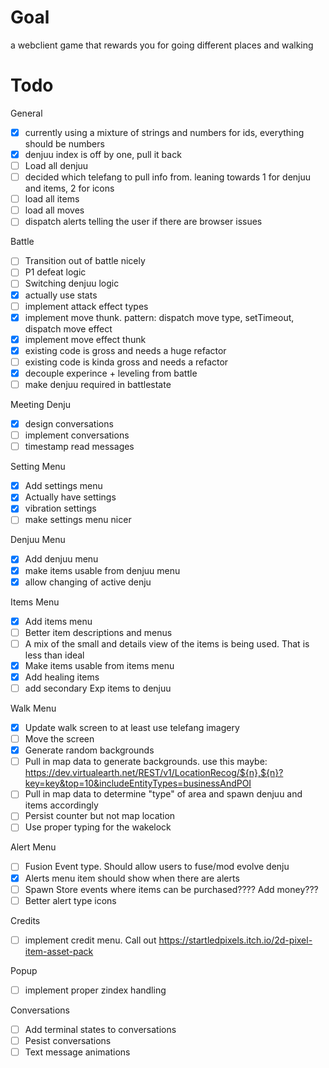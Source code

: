 # Goal

a webclient game that rewards you for going different places and walking

# Todo

General

-   [x] currently using a mixture of strings and numbers for ids, everything should be numbers
-   [x] denjuu index is off by one, pull it back
-   [ ] Load all denjuu
-   [ ] decided which telefang to pull info from. leaning towards 1 for denjuu and items, 2 for icons
-   [ ] load all items
-   [ ] load all moves
-   [ ] dispatch alerts telling the user if there are browser issues

Battle

-   [ ] Transition out of battle nicely
-   [ ] P1 defeat logic
-   [ ] Switching denjuu logic
-   [x] actually use stats
-   [ ] implement attack effect types
-   [x] implement move thunk. pattern: dispatch move type, setTimeout, dispatch move effect
-   [x] implement move effect thunk
-   [x] existing code is gross and needs a huge refactor
-   [ ] existing code is kinda gross and needs a refactor
-   [x] decouple experince + leveling from battle
-   [ ] make denjuu required in battlestate

Meeting Denju

-   [x] design conversations
-   [ ] implement conversations
-   [ ] timestamp read messages

Setting Menu

-   [x] Add settings menu
-   [x] Actually have settings
-   [x] vibration settings
-   [ ] make settings menu nicer

Denjuu Menu

-   [x] Add denjuu menu
-   [x] make items usable from denjuu menu
-   [x] allow changing of active denju

Items Menu

-   [x] Add items menu
-   [ ] Better item descriptions and menus
-   [ ] A mix of the small and details view of the items is being used. That is less than ideal
-   [x] Make items usable from items menu
-   [x] Add healing items
-   [ ] add secondary Exp items to denjuu

Walk Menu

-   [x] Update walk screen to at least use telefang imagery
-   [ ] Move the screen
-   [x] Generate random backgrounds
-   [ ] Pull in map data to generate backgrounds. use this maybe: https://dev.virtualearth.net/REST/v1/LocationRecog/${n},${n}?key=key&top=10&includeEntityTypes=businessAndPOI
-   [ ] Pull in map data to determine "type" of area and spawn denjuu and items accordingly
-   [ ] Persist counter but not map location
-   [ ] Use proper typing for the wakelock

Alert Menu

-   [ ] Fusion Event type. Should allow users to fuse/mod evolve denju
-   [x] Alerts menu item should show when there are alerts
-   [ ] Spawn Store events where items can be purchased???? Add money???
-   [ ] Better alert type icons

Credits

-   [ ] implement credit menu. Call out https://startledpixels.itch.io/2d-pixel-item-asset-pack

Popup

-   [ ] implement proper zindex handling

Conversations

-   [ ] Add terminal states to conversations
-   [ ] Pesist conversations
-   [ ] Text message animations
